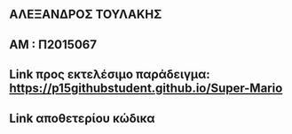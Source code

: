 ## ΑΛΕΞΑΝΔΡΟΣ ΤΟΥΛΑΚΗΣ
## ΑΜ : Π2015067
## Link προς εκτελέσιμο παράδειγμα: https://p15githubstudent.github.io/Super-Mario
## Link αποθετερίου κώδικα 
